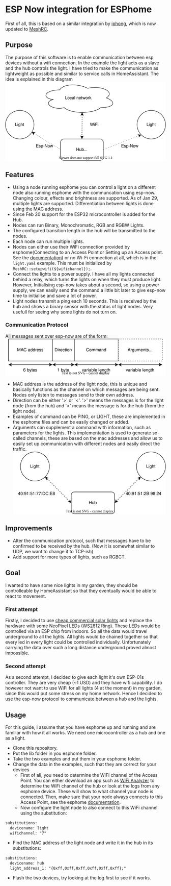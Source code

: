 # ESP Now integration for ESPhome
First of all, this is based on a similar integration by [iphong](https://github.com/iphong/esphome-espnow), which is now updated to [MeshRC](https://github.com/iphong/lib-esp-rc). 
## Purpose
The purpose of this software is to enable communication between esp devices without a wifi connection. In the example the light acts as a slave and the hub controls the light. I have tried to make the communication as lightweight as possible and similar to service calls in HomeAssistant. The idea is explained in this diagram 
![Communication diagram](./img/Dataflow_example.svg)

## Features
- Using a node running esphome you can control a light on a different node also running esphome with the communcation using esp-now. Changing colour, effects and brightness are supported. As of Jan 29, multiple lights are supported. Differentiation between lights is done using the MAC address.
- Since Feb 20 support for the ESP32 microcontroller is added for the Hub.
- Nodes can run Binary, Monochromatic, RGB and RGBW Lights.
- The configured transition length in the hub will be transmitted to the nodes.
- Each node can run multiple lights.
- Nodes can either use their WiFi connection provided by esphome(Connecting to an Access Point or Setting up an Access point. See the [documentation](https://esphome.io/components/wifi.html)) or no Wi-Fi connection at all, which is in the ```light.yaml``` example. This must be initialized by ```MeshRC::setupwifi(${wifichannel});```.
- Connect the lights to a power supply. I have all my lights connected behind a relay, which turns the lights on when they must produce light. However, Initialising esp-now takes about a second, so using a power supply, we can easily send the command a little bit later to give esp-now time to initialise and save a lot of power.
- Light nodes transmit a ping each 10 seconds. This is received by the hub and shows a binary sensor with the status of light nodes. Very usefull for seeing why some lights do not turn on.

### Communication Protocol
All messages sent over esp-now are of the form: <br>
![Data frame](./img/Data_frame.svg)
- MAC address is the address of the light node, this is unique and basically functions as the channel on which messages are being sent. Nodes only listen to messages send to their own address.
- Direction can be either '>' or '<'. '>' means the messages is for the light node (from the hub) and '<' means the message is for the hub (from the light node).
- Examples of command can be PING, or LIGHT, these are implemented in the esphome files and can be easily changed or added.
- Arguments can supplement a command with information, such as parameters for the lights.
This implementation is used to generate so-called channels, these are based on the mac addresses and allow us to easily set up communication with different nodes and easily direct the traffic.
![Communication diagram](./img/Communication_example.svg)

## Improvements
- Alter the communication protocol, such that messages have to be confirmed to be received by the hub. (Now it is somewhat similar to UDP, we want to change it to TCP-ish)
- Add support for more types of lights, such as RGBCT.

## Goal
I wanted to have some nice lights in my garden, they should be controlleable by HomeAssistant so that they eventually would be able to react to movement.
### First attempt
Firstly, I decided to use [cheap commercial solar lights](https://offers.kd2.org/en/gb/lidl/pFpK/) and replace the hardware with some NeoPixel LEDs (WS2812 Ring). These LEDs would be controlled via an ESP chip from indoors. So all the data would travel underground to all the lights. All lights would be chained together so that every led in every light could be controlled individually. Unfortunately carrying the data over such a long distance underground proved almost impossible.
### Second attempt
As a second attempt, I decided to give each light it's own ESP-01s controller. They are very cheap (~1 USD) and they have wifi capability. I do however not want to use WiFi for all lights (4 at the moment) in my garden, since this would put some stress on my home network. Hence I decided to use the esp-now protocol to communicate between a hub and the lights.

## Usage
For this guide, I assume that you have esphome up and running and are familiar with how it all works. We need one microcontroller as a hub and one as a light.
- Clone this repository.
- Put the lib folder in you esphome folder.
- Take the two examples and put them in your esphome folder.
- Change the data in the examples, such that they are correct for your devices
  - First of all, you need to determine the WiFi channel of the Access Point. You can either download an app such as [WiFi Analyzer](https://play.google.com/store/apps/details?id=com.farproc.wifi.analyzer&hl=nl&gl=US) to determine the WiFi channel of the hub or look at the logs from any esphome device. These will show to what channel your node is connected. Then, make sure that your node always connects to this Access Point, see the esphome [documentation](https://esphome.io/components/wifi.html#connecting-to-multiple-networks).
  - Now configure the light node to also connect to this WiFi channel using the substitution:
```
substitutions:
  devicename: light
  wifichannel: "7"
```
  - Find the MAC address of the light node and write it in the hub in its substitutions:
```
substitutions:
  devicename: hub
  light_address_1: "{0xff,0xff,0xff,0xff,0xff,0xff};"
```
- Flash the two devices, try looking at the log first to see if it works.
